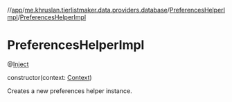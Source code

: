 //[app](../../../index.md)/[me.khruslan.tierlistmaker.data.providers.database](../index.md)/[PreferencesHelperImpl](index.md)/[PreferencesHelperImpl](-preferences-helper-impl.md)

# PreferencesHelperImpl

@[Inject](https://javax-inject.github.io/javax-inject/api/javax/inject/Inject.html) 

constructor(context: [Context](https://developer.android.com/reference/kotlin/android/content/Context.html))

Creates a new preferences helper instance.
